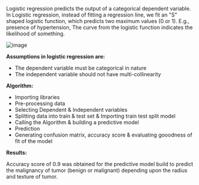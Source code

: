 Logistic regression predicts the output of a categorical dependent variable. In Logistic regression, instead of fitting a regression line, we fit an "S" shaped logistic function, which predicts two maximum values (0 or 1). E.g., presence of hypertension, The curve from the logistic function indicates the likelihood of something.

![image](https://github.com/user-attachments/assets/12e44180-916b-4ddb-9a0d-2b86c3dcf84c)

**Assumptions in logistic regression are:**
- The dependent variable must be categorical in nature
- The independent variable should not have multi-collinearity

**Algorithm:**
- Importing libraries
- Pre-processing data
- Selecting Dependent & Independent variables
- Splitting data into train & test set & Importing train test split model
- Calling the Algorithm & building a predictive model
- Prediction
- Generating confusion matrix, accuracy score & evaluating gooodness of fit of the model

**Results:**

Accuracy score of 0.9 was obtained for the predictive model build to predict the malignancy of tumor (benign or malignant) depending upon the radius and texture of tumor.
